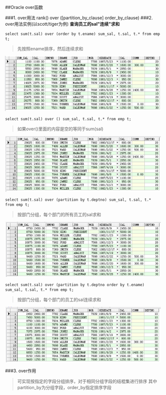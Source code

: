 
##Oracle over函数

###1. over用法
    rank() over ([partition_by_clause] order_by_clause)
###2. over用法实例(以scott/tiger为例)
**查询员工的sal"连续"求和**

	select sum(t.sal) over (order by t.ename) sum_sal, t.sal, t.* from emp t;
>先按照ename排序，然后连续求和

![查询结果][1]

	select sum(t.sal) over () sum_sal, t.sal, t.* from emp t;
>如果over()里面的内容是空的等同于sum(sal)

![查询结果][2]

	select sum(t.sal) over (partition by t.deptno) sum_sal, t.sal, t.* from emp t;
>按部门分组，每个部门的所有员工的sal求和

![查询结果][3]

	select sum(t.sal) over (partition by t.deptno order by t.ename) sum_sal, t.sal, t.* from emp t;
>按部门分组，每个部门的员工的sal连续求和

![查询结果][4]

###3. over作用
>
>可实现按指定的字段分组排序，对于相同分组字段的结棍集进行排序 
>其中partition_by为分组字段，order_by指定排序字段



[1]: 001.png
[2]: 002.png
[3]: 003.png
[4]: 004.png